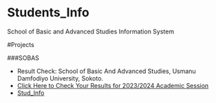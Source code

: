 # Students_Info
School of Basic and Advanced Studies Information System

#Projects

###SOBAS
- Result Check: School of Basic And Advanced Studies, Usmanu Damfodiyo University, Sokoto.
- [Click Here to Check Your Results for 2023/2024 Academic Session](https://script.google.com/macros/s/AKfycbzYZcARpHUnWDOkUAkCzXZR_CVZfxUOFajYGZQEmUPp/dev)
- [Stud_Info](studt.html)
